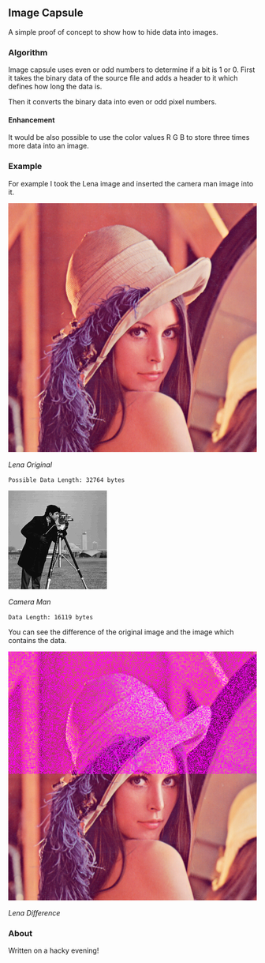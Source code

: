 ## Image Capsule
A simple proof of concept to show how to hide data into images.

### Algorithm
Image capsule uses even or odd numbers to determine if a bit is 1 or 0. First it takes the binary data of the source file and adds a header to it which defines how long the data is.

Then it converts the binary data into even or odd pixel numbers.

#### Enhancement
It would be also possible to use the color values R G B to store three times more data into an image.

### Example
For example I took the Lena image and inserted the camera man image into it.

![Lena](ImageCapsule/data/lena.png)

*Lena Original*

```
Possible Data Length: 32764 bytes
```

![Camera Man](ImageCapsule/data/cameraman.gif)

*Camera Man*

```
Data Length: 16119 bytes
```

You can see the difference of the original image and the image which contains the data.

![Difference](ImageCapsule/data/diff.png)

*Lena Difference*

### About
Written on a hacky evening!
